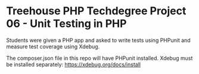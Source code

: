 # Treehouse PHP Techdegree Project 06 - Unit Testing in PHP

Students were given a PHP app and asked to write tests using PHPunit and measure test coverage using Xdebug. 

The composer.json file in this repo will have PHPunit installed.  Xdebug must be installed separately:  https://xdebug.org/docs/install

